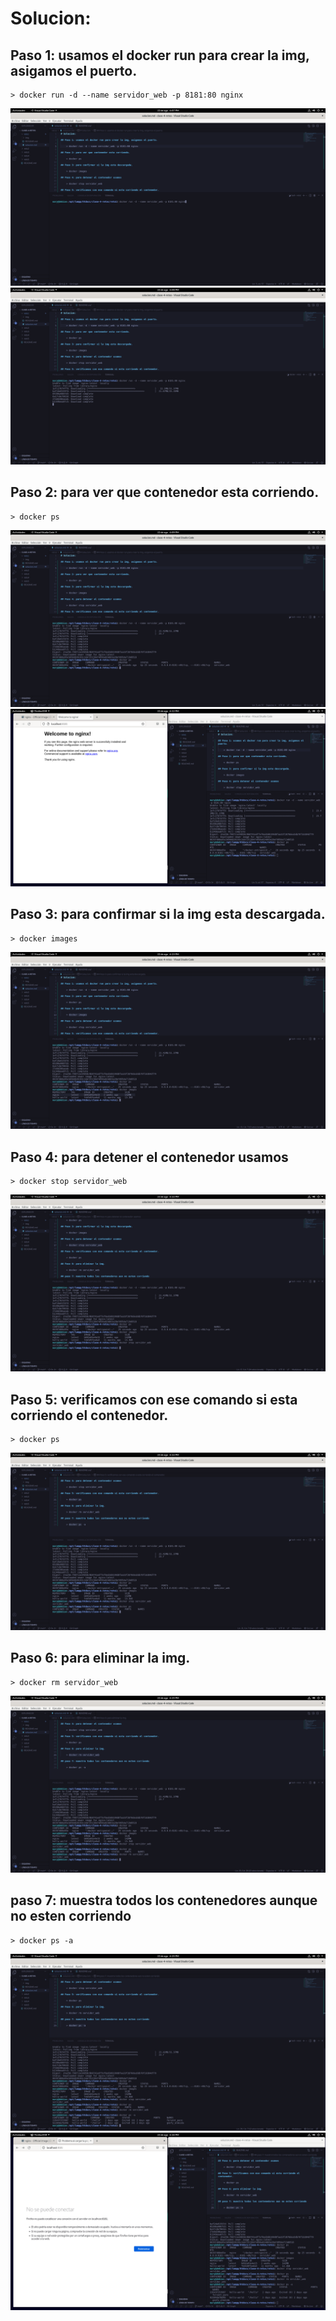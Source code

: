 # Solucion:

## Paso 1: usamos el docker run para crear la img, asigamos el puerto.

    > docker run -d --name servidor_web -p 8181:80 nginx

![paso 1](https://github.com/silvamariad/clase-4-retos/blob/main/Maria/reto1/img/1-1.png)
![paso 1-1](https://github.com/silvamariad/clase-4-retos/blob/main/Maria/reto1/img/1-2.png)

## Paso 2: para ver que contenedor esta corriendo.

    > docker ps
![paso 2](https://github.com/silvamariad/clase-4-retos/blob/main/Maria/reto1/img/2-1.png)
![paso 2-1](https://github.com/silvamariad/clase-4-retos/blob/main/Maria/reto1/img/2-2.png)

## Paso 3: para confirmar si la img esta descargada.

    > docker images
![paso 3](https://github.com/silvamariad/clase-4-retos/blob/main/Maria/reto1/img/3-1.png)

## Paso 4: para detener el contenedor usamos

    > docker stop servidor_web
![paso 4](https://github.com/silvamariad/clase-4-retos/blob/main/Maria/reto1/img/4-1.png)

## Paso 5: verificamos con ese comando si esta corriendo el contenedor.

    > docker ps
![paso 5](https://github.com/silvamariad/clase-4-retos/blob/main/Maria/reto1/img/5-1.png)

## Paso 6: para eliminar la img.

    > docker rm servidor_web
![paso 6](https://github.com/silvamariad/clase-4-retos/blob/main/Maria/reto1/img/6-1.png)

## paso 7: muestra todos los contenedores aunque no esten corriendo

    > docker ps -a
![paso 7](https://github.com/silvamariad/clase-4-retos/blob/main/Maria/reto1/img/7-1.png)
![paso 7-1](https://github.com/silvamariad/clase-4-retos/blob/main/Maria/reto1/img/7-2.png)